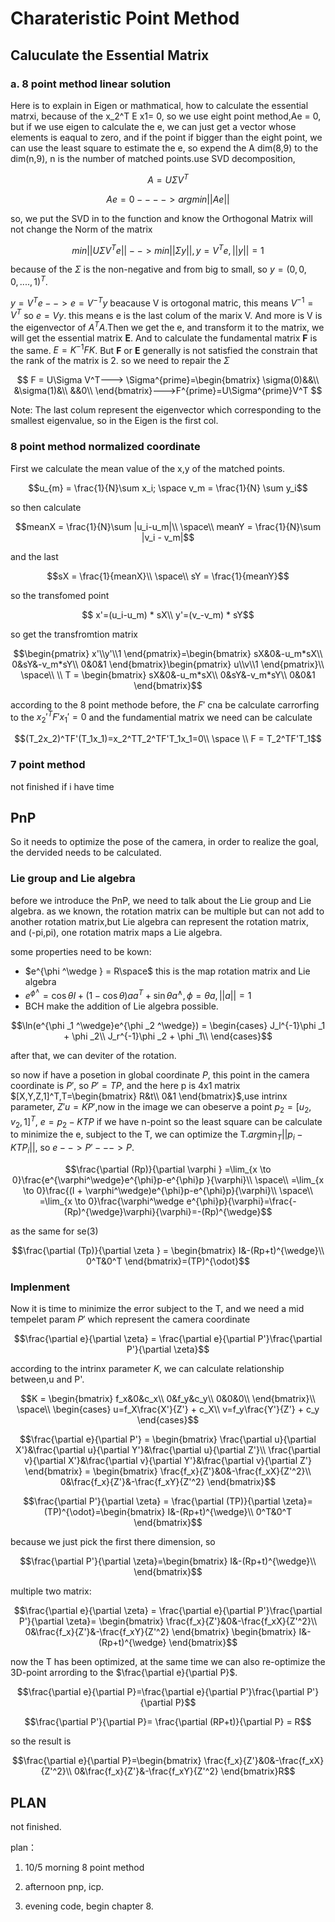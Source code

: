# Charateristic Point Method

## Caluculate the Essential Matrix

### a. 8 point method linear solution

Here is to explain in Eigen or mathmatical, how to calculate the essential matrxi, because of the x_2^T E x1= 0, so we use eight point method,Ae = 0, but if we use eigen to calculate the e, we can just get a vector whose elements is eaqual to zero, and if the point if bigger than the eight point, we can use the least square to estimate the e, so expend the A dim(8,9) to the dim(n,9), n is the number of matched points.use SVD decomposition,
```math
  A=U\Sigma V^T
```

$$
Ae = 0 ----> argmin ||Ae||
$$

so, we put the SVD in to the function and know the Orthogonal Matrix will not change the Norm of the matrix

$$
min||U\Sigma V^Te|| --> min||\Sigma y||,y=V^Te,||y||=1
$$

because of the $\Sigma$ is the non-negative and from big to small, so $y=(0,0,0,....,1)^T$.

$y=V^Te-->e=V^{-T}y$ beacause V is ortogonal matric, this means $V^{-1}=V^T$ so $e=Vy$. this means e is the last colum of the marix V. And more is V is the eigenvector of $A^TA$.Then we get the e, and transform it to the matrix, we will get the essential matrix **E**. And to calculate the fundamental matrix **F** is the same. $E = K^{-1}FK$. But **F** or **E** generally is not satisfied the constrain that the rank of the matrix is 2. so we need to repair the $\Sigma$

$$
F = U\Sigma V^T---> \Sigma^{prime}=\begin{bmatrix}
\sigma(0)&&\\
&\sigma(1)&\\
&&0\\
\end{bmatrix}--->F^{prime}=U\Sigma^{prime}V^T
$$

Note: The last colum represent the eigenvector which corresponding to the smallest eigenvalue, so in the Eigen is the first col.

### 8 point method normalized coordinate

First we calculate the mean value of the x,y of the matched points.
```math
u_{m} = \frac{1}{N}\sum x_i;
\space v_m = \frac{1}{N} \sum y_i
```
so then calculate
```math
meanX = \frac{1}{N}\sum |u_i-u_m|\\
\space\\
meanY = \frac{1}{N}\sum |v_i - v_m|
```
and the last
```math
sX = \frac{1}{meanX}\\
\space\\
sY = \frac{1}{meanY}
```

so the transfomed point
```math
  x'=(u_i-u_m) * sX\\
  y'=(v_-v_m) * sY
```

so get the transfromtion matrix
```math
\begin{pmatrix}
  x'\\y'\\1
\end{pmatrix}=\begin{bmatrix}
  sX&0&-u_m*sX\\
  0&sY&-v_m*sY\\
  0&0&1
\end{bmatrix}\begin{pmatrix}
  u\\v\\1
\end{pmatrix}\\
 \space\\
 \\
T = \begin{bmatrix}
  sX&0&-u_m*sX\\
  0&sY&-v_m*sY\\
  0&0&1
\end{bmatrix}
```

according to the 8 point methode before, the $F'$ cna be calculate carrorfing to the $x_2'^TF'x_1'=0$
and the fundamential matrix we need can be calculate
```math
(T_2x_2)^TF'(T_1x_1)=x_2^TT_2^TF'T_1x_1=0\\
\space \\
F = T_2^TF'T_1
```

### 7 point method

not finished if i have time

## PnP

So it needs to optimize the pose of the camera, in order to realize the goal, the dervided needs to be calculated.

### Lie group and Lie algebra

before we introduce the PnP, we need to talk about the Lie group and Lie algebra. as we known, the rotation matrix can be multiple but can not add to another rotation matrix,but Lie algebra can represent the rotation matrix, and (-pi,pi), one rotation matrix maps a Lie algebra.

some properties need to be kown:

- $e^{\phi ^\wedge } = R\space$ this is the map rotation matrix and Lie algebra
- $e^{\phi ^\wedge } = \cos \theta I + (1 - \cos \theta)aa^T +\sin \theta a^\wedge , \phi=\theta a,||a||=1$
- BCH make the addition of Lie algebra possible.

```math
\ln(e^{\phi _1 ^\wedge}e^{\phi _2 ^\wedge}) = \begin{cases}
  J_l^{-1}\phi _1 + \phi _2\\
  J_r^{-1}\phi _2 + \phi _1\\
\end{cases}
```

after that, we can deviter of the rotation.

so now if have a posetion in global coordinate $P$, this point in the camera coordinate is $P'$, so $P' = TP$, and the here p is 4x1 matrix $[X,Y,Z,1]^T,T=\begin{bmatrix}
  R&t\\
  0&1
\end{bmatrix}$,use intrinx parameter, $Z'u = KP'$,now in the image we can obeserve a point $p_2=[u_2,v_2,1]^T$, $e = p_2-KTP$ if we have n-point so the least square can be calculate to minimize the e, subject to the T, we can optimize the T.$arg \min_{T}||p_i-KTP_i||$, so $e-->P'--->P$.

```math
\frac{\partial (Rp)}{\partial \varphi } =\lim_{x \to 0}\frac{e^{\varphi^\wedge}e^{\phi}p-e^{\phi}p }{\varphi}\\
\space\\
=\lim_{x \to 0}\frac{(I + \varphi^\wedge)e^{\phi}p-e^{\phi}p}{\varphi}\\
\space\\
=\lim_{x \to 0}\frac{\varphi^\wedge e^{\phi}p}{\varphi}=\frac{-(Rp)^{\wedge}\varphi}{\varphi}=-(Rp)^{\wedge}
```

as the same for se(3)
```math
\frac{\partial (Tp)}{\partial \zeta } = \begin{bmatrix}
  I&-(Rp+t)^{\wedge}\\
  0^T&0^T
\end{bmatrix}=(TP)^{\odot}
```

### Implenment

Now it is time to minimize the error subject to the T, and we need a mid tempelet param $P'$ which represent the camera coordinate

```math
\frac{\partial e}{\partial \zeta} = \frac{\partial e}{\partial P'}\frac{\partial P'}{\partial \zeta}
```
according to the intrinx parameter $K$, we can calculate relationship between,u and P'.
```math
K = \begin{bmatrix}
  f_x&0&c_x\\
  0&f_y&c_y\\
  0&0&0\\
\end{bmatrix}\\
\space\\
\begin{cases}
  u=f_X\frac{X'}{Z'} + c_X\\
  v=f_y\frac{Y'}{Z'} + c_y
\end{cases}
```
```math
\frac{\partial e}{\partial P'} = \begin{bmatrix}
  \frac{\partial u}{\partial X'}&\frac{\partial u}{\partial Y'}&\frac{\partial u}{\partial Z'}\\
  \frac{\partial v}{\partial X'}&\frac{\partial v}{\partial Y'}&\frac{\partial v}{\partial Z'}
\end{bmatrix} = \begin{bmatrix}
  \frac{f_x}{Z'}&0&-\frac{f_xX}{Z'^2}\\
  0&\frac{f_x}{Z'}&-\frac{f_xY}{Z'^2}
\end{bmatrix}
```
```math
\frac{\partial P'}{\partial \zeta} = \frac{\partial (TP)}{\partial \zeta}=(TP)^{\odot}=\begin{bmatrix}
  I&-(Rp+t)^{\wedge}\\
  0^T&0^T
\end{bmatrix}
```

because we just pick the first there dimension, so
```math
\frac{\partial P'}{\partial \zeta}=\begin{bmatrix}
  I&-(Rp+t)^{\wedge}\\
\end{bmatrix}
```

multiple two matrix:
```math
\frac{\partial e}{\partial \zeta} = \frac{\partial e}{\partial P'}\frac{\partial P'}{\partial \zeta}=
\begin{bmatrix}
  \frac{f_x}{Z'}&0&-\frac{f_xX}{Z'^2}\\
  0&\frac{f_x}{Z'}&-\frac{f_xY}{Z'^2}
\end{bmatrix}
\begin{bmatrix}
  I&-(Rp+t)^{\wedge}
\end{bmatrix}
```

now the T has been optimized, at the same time we can also re-optimize the 3D-point arrording to the $\frac{\partial e}{\partial P}$.
```math
\frac{\partial e}{\partial P}=\frac{\partial e}{\partial P'}\frac{\partial P'}{\partial P}
```

```math
\frac{\partial P'}{\partial P}= \frac{\partial (RP+t)}{\partial P} = R
```

so the result is
```math
\frac{\partial e}{\partial P}=\begin{bmatrix}
  \frac{f_x}{Z'}&0&-\frac{f_xX}{Z'^2}\\
  0&\frac{f_x}{Z'}&-\frac{f_xY}{Z'^2}
\end{bmatrix}R
```
## PLAN

not finished.

plan：

1. 10/5 morning 8 point method

2. afternoon pnp, icp.

3. evening code, begin chapter 8.
